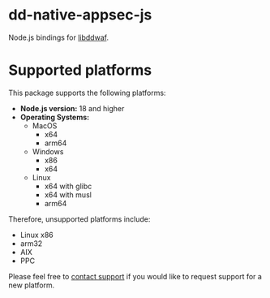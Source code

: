 # dd-native-appsec-js
Node.js bindings for [libddwaf](https://github.com/datadog/libddwaf).

# Supported platforms

This package supports the following platforms:

* **Node.js version:** 18 and higher
* **Operating Systems:**
  * MacOS
    * x64
    * arm64
  * Windows
    * x86
    * x64
  * Linux
    * x64 with glibc
    * x64 with musl
    * arm64

Therefore, unsupported platforms include:
* Linux x86
* arm32
* AIX
* PPC 

Please feel free to [contact support][support] if you would like to request support for a new platform.

[support]: https://docs.datadoghq.com/help
